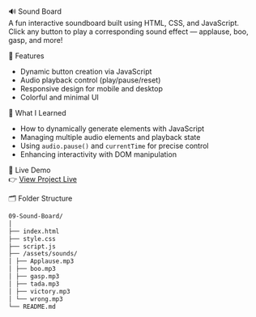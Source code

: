 🔊 Sound Board  
A fun interactive soundboard built using HTML, CSS, and JavaScript.  
Click any button to play a corresponding sound effect — applause, boo, gasp, and more!

🧩 Features  
- Dynamic button creation via JavaScript  
- Audio playback control (play/pause/reset)  
- Responsive design for mobile and desktop  
- Colorful and minimal UI  

🧠 What I Learned  
- How to dynamically generate elements with JavaScript  
- Managing multiple audio elements and playback state  
- Using `audio.pause()` and `currentTime` for precise control  
- Enhancing interactivity with DOM manipulation  

🚀 Live Demo  
👉 [View Project Live](https://alireza-la.github.io/50_Projects_50_Days/09-Sound-Board/)

🗂️ Folder Structure  

```bash
09-Sound-Board/
│
├── index.html
├── style.css
├── script.js
├── /assets/sounds/
│ ├── Applause.mp3
│ ├── boo.mp3
│ ├── gasp.mp3
│ ├── tada.mp3
│ ├── victory.mp3
│ └── wrong.mp3
└── README.md